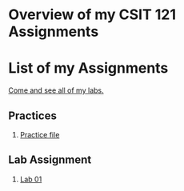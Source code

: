 # Overview of my CSIT 121 Assignments

<h1>List of my Assignments</h1>

<p><a href="https://tyrannusexcle101.github.io/CSIT121/">Come and see all of my labs. </a></p>

<h2>Practices</h2>

<ol>
<li><a href="practice/demo.html">Practice file</a></li>
  
</ol>

<h2>Lab Assignment</h2>

<ol>
<li><a href="Lab01/aboutme.html" target="_blank">Lab 01</a></li>

